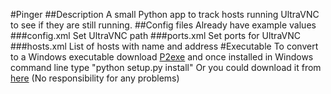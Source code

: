 #Pinger
##Description
A small Python app to track hosts running UltraVNC to see if they are still running.
##Config files
Already have example values
###config.xml
Set UltraVNC path
###ports.xml
Set ports for UltraVNC
###hosts.xml
List of hosts with name and address
#Executable
To convert to a Windows executable download <a href="http://www.py2exe.org/">P2exe</a> and once installed in Windows command line type "python setup.py install"
Or you could download it from <a href="https://www.dropbox.com/s/vhu1t8acxg714zb/Pinger.zip">here</a> (No responsibility for any problems)
